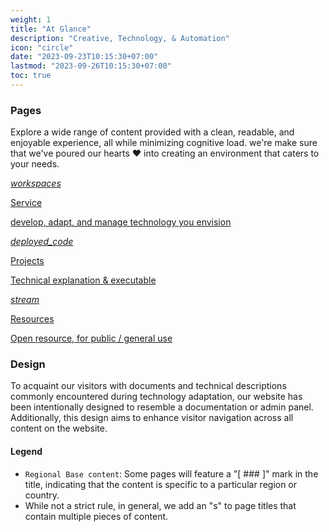 ```yaml
---
weight: 1
title: "At Glance"
description: "Creative, Technology, & Automation"
icon: "circle"
date: "2023-09-23T10:15:30+07:00"
lastmod: "2023-09-26T10:15:30+07:00"
toc: true
---
```


### Pages

Explore a wide range of content provided with a clean, readable, and enjoyable experience, all while minimizing cognitive load. we're make sure that we've poured our hearts ❤️ into creating an environment that caters to your needs.

<div class="row flex-xl-wrap pb-4">

<div id="list-item" class="col-md-4 col-12 py-2">
  <a class="text-decoration-none text-reset" href="../1_service/">
  <div class="card h-100 features feature-full-bg rounded p-4 position-relative overflow-hidden border-1">
      <span class="h1 icon-color">
        <i class="material-icons align-middle">workspaces</i>
      </span>
      <div class="card-body p-0 content">
        <p class="fs-5 fw-semibold card-title mb-1">Service</p>
        <p class="para card-text mb-0">develop, adapt, and manage technology you envision</p>
      </div>
    </div>
  </a>
</div>

<div id="list-item" class="col-md-4 col-12 py-2">
  <a class="text-decoration-none text-reset" href="../2_project/">
    <div class="card h-100 features feature-full-bg rounded p-4 position-relative overflow-hidden border-1">
      <span class="h1 icon-color">
        <i class="material-icons align-middle">deployed_code</i>
      </span>
      <div class="card-body p-0 content">
        <p class="fs-5 fw-semibold card-title mb-1">Projects</p>
        <p class="para card-text mb-0">Technical explanation & executable</p>
      </div>
    </div>
  </a>
</div>

<div id="list-item" class="col-md-4 col-12 py-2">
  <a class="text-decoration-none text-reset" href="../4_resource/">
    <div class="card h-100 features feature-full-bg rounded p-4 position-relative overflow-hidden border-1">
      <span class="h1 icon-color">
        <i class="material-icons align-middle">stream</i>
      </span>
      <div class="card-body p-0 content">
        <p class="fs-5 fw-semibold card-title mb-1">Resources</p>
        <p class="para card-text mb-0">Open resource, for public / general use</p>
      </div>
    </div>
  </a>
</div>

### Design

To acquaint our visitors with documents and technical descriptions commonly encountered during technology adaptation, our website has been intentionally designed to resemble a documentation or admin panel. Additionally, this design aims to enhance visitor navigation across all content on the website.

#### Legend

- `Regional Base content`: Some pages will feature a "[ ### ]" mark in the title, indicating that the content is specific to a particular region or country.
- While not a strict rule, in general, we add an "s" to page titles that contain multiple pieces of content.

<script src="https://utteranc.es/client.js"
repo="https://github.com/naiiveprojects/naiiveprojects.github.io"
issue-term="pathname"
theme="github-dark"
crossorigin="anonymous"
async>
</script>

